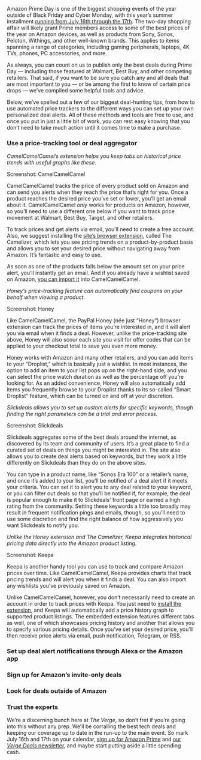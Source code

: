 Amazon Prime Day is one of the biggest shopping events of the year outside of Black Friday and Cyber Monday, with this year’s summer installment [running from July 16th through the 17th](/2024/6/25/24145258/amazon-prime-day-dates-july-2024-sale). The two-day shopping affair will likely grant Prime members access to some of the best prices of the year on Amazon devices, as well as products from Sony, Sonos, Peloton, Withings, and other well-known brands. This applies to items spanning a range of categories, including gaming peripherals, laptops, 4K TVs, phones, PC accessories, and more.

As always, you can count on us to publish only the best deals during Prime Day — including those featured at Walmart, Best Buy, and other competing retailers. That said, if you want to be sure you catch any and all deals that are most important to you — or be among the first to know of certain price drops — we’ve compiled some helpful tools and advice.

Below, we’ve spelled out a few of our biggest deal-hunting tips, from how to use automated price trackers to the different ways you can set up your own personalized deal alerts. All of these methods and tools are free to use, and once you put in just a little bit of work, you can rest easy knowing that you don’t need to take much action until it comes time to make a purchase.

### Use a price-tracking tool or deal aggregator

*CamelCamelCamel’s extension helps you keep tabs on historical price trends with useful graphs like these.*

Screenshot: CamelCamelCamel

CamelCamelCamel tracks the price of every product sold on Amazon and can send you alerts when they reach the price that’s right for you. Once a product reaches the desired price you’ve set or lower, you’ll get an email about it. CamelCamelCamel *only* works for products on Amazon, however, so you’ll need to use a different one below if you want to track price movement at Walmart, Best Buy, Target, and other retailers.

To track prices and get alerts via email, you’ll need to create a free account. Also, we suggest installing the [site’s browser extension](https://camelcamelcamel.com/camelizer), called The Camelizer, which lets you see pricing trends on a product-by-product basis and allows you to set your desired price without navigating away from Amazon. It’s fantastic and easy to use.

As soon as one of the products falls below the amount set on your price alert, you’ll instantly get an email. And if you already have a wishlist saved on Amazon, [you can import it](https://camelcamelcamel.com/wishlists/edit) into CamelCamelCamel.

*Honey’s price-tracking feature can automatically find coupons on your behalf when viewing a product.*

Screenshot: Honey

Like CamelCamelCamel, the PayPal Honey (née just “Honey”) browser extension can track the prices of items you’re interested in, and it will alert you via email when it finds a deal. However, unlike the price-tracking site above, Honey will also scour each site you visit for offer codes that can be applied to your checkout total to save you even more money.

Honey works with Amazon and many other retailers, and you can add items to your “Droplist,” which is basically just a wishlist. In most instances, the option to add an item to your list pops up on the right-hand side, and you can select the price watch duration as well as the percentage off you’re looking for. As an added convenience, Honey will also automatically add items you frequently browse to your Droplist thanks to its so-called “Smart Droplist” feature, which can be turned on and off at your discretion.

*Slickdeals allows you to set up custom alerts for specific keywords, though finding the right parameters can be a trial and error process.*

Screenshot: Slickdeals

Slickdeals aggregates some of the best deals around the internet, as discovered by its team and community of users. It’s a great place to find a curated set of deals on things you might be interested in. The site also allows you to create deal alerts based on keywords, but they work a little differently on Slickdeals than they do on the above sites.

You can type in a product name, like “Sonos Era 100” or a retailer’s name, and once it’s added to your list, you’ll be notified of a deal alert if it meets your criteria. You can set it to alert you to any deal related to your keyword, or you can filter out deals so that you’ll be notified if, for example, the deal is popular enough to make it to Slickdeals’ front page or earned a high rating from the community. Setting these keywords a little too broadly may result in frequent notification pings and emails, though, so you’ll need to use some discretion and find the right balance of how aggressively you want Slickdeals to notify you.

*Unlike the Honey extension and The Camelizer, Keepa integrates historical pricing data directly into the Amazon product listing.*

Screenshot: Keepa

Keepa is another handy tool you can use to track and compare Amazon prices over time. Like CamelCamelCamel, Keepa provides charts that track pricing trends and will alert you when it finds a deal. You can also import any wishlists you’ve previously saved on Amazon.

Unlike CamelCamelCamel, however, you don’t necessarily need to create an account in order to track prices with Keepa. You just need to [install the extension](https://keepa.com/#!), and Keepa will automatically add a price history graph to supported product listings. The embedded extension features different tabs as well, one of which showcases pricing history and another that allows you to specify various pricing details. Once you’ve set your desired price, you’ll then receive price alerts via email, push notification, Telegram, or RSS.

### Set up deal alert notifications through Alexa or the Amazon app

### Sign up for Amazon’s invite-only deals

### Look for deals outside of Amazon

### Trust the experts

We’re a discerning bunch here at *The Verge*, so don’t fret if you’re going into this without any prep. We’ll be corralling the best tech deals and keeping our coverage up to date in the run-up to the main event. So mark July 16th and 17th on your calendar, [sign up for Amazon Prime](/21493780/amazon-prime-sign-up-day-deals-sale-price-free) and [our *Verge Deals* newsletter](/pages/newsletters), and maybe start putting aside a little spending cash.
